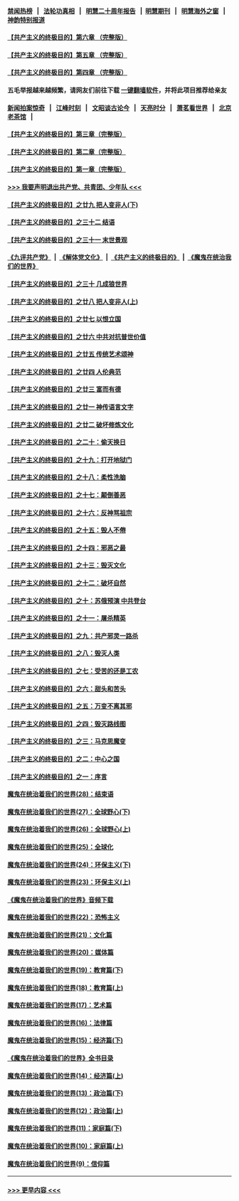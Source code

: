 #### [禁闻热榜](热点新闻.md?=0)  &nbsp;&nbsp;|&nbsp;&nbsp; [法轮功真相](https://github.com/gfw-breaker/truth/blob/master/README.md?=0) &nbsp;&nbsp;|&nbsp;&nbsp; [明慧二十周年报告](https://github.com/gfw-breaker/mh-reports/blob/master/README.md?=0) &nbsp;&nbsp;|&nbsp;&nbsp;[明慧期刊](https://github.com/gfw-breaker/mh-qikan) &nbsp;&nbsp;|&nbsp;&nbsp; [明慧海外之窗](https://github.com/gfw-breaker/mh-news/blob/master/README.md?=0) &nbsp;&nbsp;|&nbsp;&nbsp; [神韵特别报道](https://github.com/gfw-breaker/mh-news/blob/master/shenyun.md?=0)
#### [【共产主义的终极目的】第六章 （完整版）](../pages/nsc422/n11428913.md?t=02240531) 
#### [【共产主义的终极目的】第五章 （完整版）](../pages/nsc422/n11428912.md?t=02240531) 
#### [【共产主义的终极目的】第四章 （完整版）](../pages/nsc422/n11428907.md?t=02240531) 
#### 五毛举报越来越频繁，请网友们前往下载 [一键翻墙软件](https://github.com/gfw-breaker/ssr-accounts)，并将此项目推荐给亲友
#### [新闻拍案惊奇](https://github.com/gfw-breaker/banned-news/blob/master/pages/link4.md) &nbsp;&nbsp;|&nbsp;&nbsp; [江峰时刻](https://github.com/gfw-breaker/banned-news/blob/master/pages/link4.md) &nbsp;&nbsp;|&nbsp;&nbsp; [文昭谈古论今](https://github.com/gfw-breaker/banned-news/blob/master/pages/link4.md) &nbsp;&nbsp;|&nbsp;&nbsp; [天亮时分](https://github.com/gfw-breaker/banned-news/blob/master/pages/link4.md) &nbsp;&nbsp;|&nbsp;&nbsp; [萧茗看世界](https://github.com/gfw-breaker/banned-news/blob/master/pages/link4.md) &nbsp;&nbsp;|&nbsp;&nbsp; [北京老茶馆](https://github.com/gfw-breaker/banned-news/blob/master/pages/link4.md) &nbsp;&nbsp;|&nbsp;&nbsp; 
#### [【共产主义的终极目的】第三章（完整版）](../pages/nsc422/n11428848.md?t=02240531) 
#### [【共产主义的终极目的】第二章（完整版）](../pages/nsc422/n11428831.md?t=02240531) 
#### [【共产主义的终极目的】第一章（完整版）](../pages/nsc422/n11417651.md?t=02240531) 
#### [>>> 我要声明退出共产党、共青团、少年队 <<<](https://github.com/begood0513/goodnews/blob/master/quit/letter.md) 
#### [【共产主义的终极目的】之廿九 把人变非人(下)](../pages/nsc422/n11344140.md?t=02240531) 
#### [【共产主义的终极目的】之三十二 结语](../pages/nsc422/n11360535.md?t=02240531) 
#### [【共产主义的终极目的】之三十一 末世景观](../pages/nsc422/n11351129.md?t=02240531) 
#### [《九评共产党》](https://github.com/begood0513/9ping.md/blob/master/README.md) &nbsp;|&nbsp; [《解体党文化》](../../../../jtdwh.md/blob/master/README.md)  &nbsp;|&nbsp; [《共产主义的终极目的》](../../../../gczydzjmd.md/blob/master/README.md) &nbsp;|&nbsp; [《魔鬼在统治我们的世界》](../../../../mgztzwmdsj.md/blob/master/README.md) 
#### [【共产主义的终极目的】之三十 几成狼世界](../pages/nsc422/n11348280.md?t=02240531) 
#### [【共产主义的终极目的】之廿八 把人变非人(上)](../pages/nsc422/n11340492.md?t=02240531) 
#### [【共产主义的终极目的】之廿七 以恨立国](../pages/nsc422/n11336944.md?t=02240531) 
#### [【共产主义的终极目的】之廿六 中共对抗普世价值](../pages/nsc422/n11324785.md?t=02240531) 
#### [【共产主义的终极目的】之廿五 传统艺术颂神](../pages/nsc422/n11296396.md?t=02240531) 
#### [【共产主义的终极目的】之廿四 人伦典范](../pages/nsc422/n11296397.md?t=02240531) 
#### [【共产主义的终极目的】之廿三 富而有德](../pages/nsc422/n11283598.md?t=02240531) 
#### [【共产主义的终极目的】之廿一 神传语言文字](../pages/nsc422/n11263265.md?t=02240531) 
#### [【共产主义的终极目的】之廿二 破坏修炼文化](../pages/nsc422/n11245728.md?t=02240531) 
#### [【共产主义的终极目的】之二十：偷天换日](../pages/nsc422/n11238846.md?t=02240531) 
#### [【共产主义的终极目的】之十九：打开地狱门](../pages/nsc422/n11206376.md?t=02240531) 
#### [【共产主义的终极目的】之十八：柔性洗脑](../pages/nsc422/n11199994.md?t=02240531) 
#### [【共产主义的终极目的】之十七：颠倒善恶](../pages/nsc422/n11179782.md?t=02240531) 
#### [【共产主义的终极目的】之十六：反神骂祖宗](../pages/nsc422/n11166798.md?t=02240531) 
#### [【共产主义的终极目的】之十五：毁人不倦](../pages/nsc422/n11166792.md?t=02240531) 
#### [【共产主义的终极目的】之十四：邪恶之最](../pages/nsc422/n11150249.md?t=02240531) 
#### [【共产主义的终极目的】之十三：毁灭文化](../pages/nsc422/n11135227.md?t=02240531) 
#### [【共产主义的终极目的】之十二：破坏自然](../pages/nsc422/n11135214.md?t=02240531) 
#### [【共产主义的终极目的】之十：苏俄预演 中共登台](../pages/nsc422/n11118424.md?t=02240531) 
#### [【共产主义的终极目的】之十一：屠杀精英](../pages/nsc422/n11118442.md?t=02240531) 
#### [【共产主义的终极目的】之九：共产邪灵一路杀](../pages/nsc422/n11114139.md?t=02240531) 
#### [【共产主义的终极目的】之八：毁灭人类](../pages/nsc422/n11108503.md?t=02240531) 
#### [【共产主义的终极目的】之七：受苦的还是工农](../pages/nsc422/n11101809.md?t=02240531) 
#### [【共产主义的终极目的】之六：甜头和苦头](../pages/nsc422/n11096971.md?t=02240531) 
#### [【共产主义的终极目的】之五：万变不离其邪](../pages/nsc422/n11091285.md?t=02240531) 
#### [【共产主义的终极目的】之四：毁灭路线图](../pages/nsc422/n11086284.md?t=02240531) 
#### [【共产主义的终极目的】之三：马克思魔变](../pages/nsc422/n11061941.md?t=02240531) 
#### [【共产主义的终极目的】之二：中心之国](../pages/nsc422/n11047728.md?t=02240531) 
#### [【共产主义的终极目的】之一：序言](../pages/nsc422/n11086077.md?t=02240531) 
#### [魔鬼在统治着我们的世界(28)：结束语](../pages/nsc422/n10936246.md?t=02240531) 
#### [魔鬼在统治着我们的世界(27)：全球野心(下)](../pages/nsc422/n10928319.md?t=02240531) 
#### [魔鬼在统治着我们的世界(26)：全球野心(上)](../pages/nsc422/n10900318.md?t=02240531) 
#### [魔鬼在统治着我们的世界(25)：全球化](../pages/nsc422/n10788205.md?t=02240531) 
#### [魔鬼在统治着我们的世界(24)：环保主义(下)](../pages/nsc422/n10695307.md?t=02240531) 
#### [魔鬼在统治着我们的世界(23)：环保主义(上)](../pages/nsc422/n10688613.md?t=02240531) 
#### [《魔鬼在统治着我们的世界》音频下载](../pages/nsc422/n10635553.md?t=02240531) 
#### [魔鬼在统治着我们的世界(22)：恐怖主义](../pages/nsc422/n10614727.md?t=02240531) 
#### [魔鬼在统治着我们的世界(21)：文化篇](../pages/nsc422/n10597706.md?t=02240531) 
#### [魔鬼在统治着我们的世界(20)：媒体篇](../pages/nsc422/n10586579.md?t=02240531) 
#### [魔鬼在统治着我们的世界(19)：教育篇(下)](../pages/nsc422/n10564808.md?t=02240531) 
#### [魔鬼在统治着我们的世界(18)：教育篇(上)](../pages/nsc422/n10526970.md?t=02240531) 
#### [魔鬼在统治着我们的世界(17)：艺术篇](../pages/nsc422/n10499093.md?t=02240531) 
#### [魔鬼在统治着我们的世界(16)：法律篇](../pages/nsc422/n10485969.md?t=02240531) 
#### [魔鬼在统治着我们的世界(15)：经济篇(下)](../pages/nsc422/n10469975.md?t=02240531) 
#### [《魔鬼在统治着我们的世界》全书目录](../pages/nsc422/n10464261.md?t=02240531) 
#### [魔鬼在统治着我们的世界(14)：经济篇(上)](../pages/nsc422/n10457370.md?t=02240531) 
#### [魔鬼在统治着我们的世界(13)：政治篇(下)](../pages/nsc422/n10448270.md?t=02240531) 
#### [魔鬼在统治着我们的世界(12)：政治篇(上)](../pages/nsc422/n10444576.md?t=02240531) 
#### [魔鬼在统治着我们的世界(11)：家庭篇(下)](../pages/nsc422/n10440961.md?t=02240531) 
#### [魔鬼在统治着我们的世界(10)：家庭篇(上)](../pages/nsc422/n10435448.md?t=02240531) 
#### [魔鬼在统治着我们的世界(9)：信仰篇](../pages/nsc422/n10432159.md?t=02240531) 

----
#### [ >>> 更早内容 <<< ](../indexes/nsc422-earlier.md)
